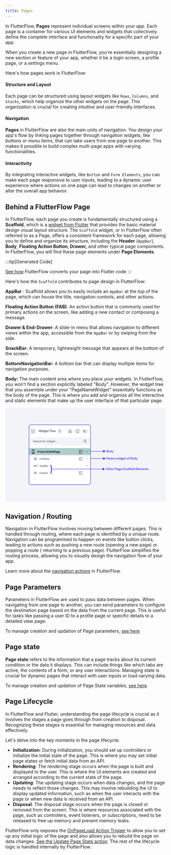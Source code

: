 ```yaml
---
title: Pages
---
```


In FlutterFlow, **Pages** represent individual screens within your app. Each
page is
a container for various UI elements and widgets that collectively define the
complete interface and functionality for a specific part of your app.

When you
create a new page in FlutterFlow, you're essentially designing a new section or
feature of your app, whether it be a login screen, a profile page, or a settings
menu.

Here's how pages work in FlutterFlow:

#### Structure and Layout

Each page can be structured using layout widgets like
`Rows`, `Columns`, and `Stacks`, which help organize the other widgets on the page.
This organization is crucial for creating intuitive and user-friendly
interfaces.

#### Navigation

**Pages** in FlutterFlow are also the main units of navigation. You
design your app's flow by linking pages together through navigation widgets,
like _buttons_ or _menu items_, that can take users from one page to another. This
makes it possible to build complex multi-page apps with varying functionalities.

#### Interactivity

By integrating interactive widgets, like `Button` and `Form
Elements`, you can make each page responsive to user inputs, leading to a dynamic
user experience where actions on one page can lead to changes on another or
alter the overall app behavior.

## Behind a FlutterFlow Page

In FlutterFlow, each page you create is fundamentally structured using a
**Scaffold**, which is
a [widget from Flutter](https://api.flutter.dev/flutter/material/Scaffold-class.html)
that provides the basic material design
visual layout structure. The `Scaffold` widget, or in FlutterFlow often referred to as a Page,
offers a consistent framework for
each page, allowing you to define and organize its structure, including the
**Header** (`AppBar`), **Body**, **Floating Action Button, Drawer,** and other typical page
components. In FlutterFlow, you will find these page elements under **Page
Elements**.

:::tip[Generated Code]

[See how](../generated-code.md) FlutterFlow converts your page into Flutter
code
:::

Here's how the `Scaffold` contributes to page design in FlutterFlow:

**AppBar** : Scaffold allows you to easily include an `AppBar` at the top of the
page,
which can house the title, navigation controls, and other actions.

**Floating Action Button (FAB)**: An action button that is commonly used for
primary actions on the screen, like adding a new contact or composing a message.

**Drawer & End-Drawer**: A slide-in menu that allows navigation to different views within the app,
accessible from the `AppBar` or by swiping from the side.

**SnackBar:** A temporary, lightweight message that appears at the bottom of the screen.

**BottomNavigationBar:** A bottom bar that can display multiple items for navigation purposes.

**Body:** The main content area where you place your widgets. In FlutterFlow,
you
won't find a section explicitly labeled "Body". However, the widget tree that
you assemble under your "PageNameWidget" essentially functions as the body of the
page. This is where you add and organize all the interactive and static elements
that make up the user interface of that particular page.

![body-page.png](..%2Fimgs%2Fbody-page.png)

## Navigation / Routing

Navigation in FlutterFlow involves moving between different pages. This is
handled through routing, where each page is identified by a unique route.
Navigation can be programmed to happen on events like button clicks, leading to
actions such as pushing a new route (opening a new page) or popping a route (
returning to a previous page). FlutterFlow simplifies the routing process,
allowing you to visually design the navigation flow of your app.

Learn more about the [navigation actions](how-tos.md#navigation) in FlutterFlow.

## Page Parameters

Parameters in FlutterFlow are used to pass data between pages. When navigating
from one page to another, you can send parameters to configure the destination
page based on the data from the current page. This is useful for tasks like
passing a user ID to a profile page or specific details to a detailed view page.

To manage creation and updation of Page parameters, [see here](how-tos.md#page-parameters)

## Page state

**Page state** refers to the information that a page tracks about its current
condition or the data it displays. This can include things like which tabs are
active, the contents of a form, or any user interactions. Managing state is
crucial for dynamic pages that interact with user inputs or load varying data.

To manage creation and updation of Page State variables, [see here](how-tos.md#page-state)

## Page Lifecycle

In FlutterFlow and Flutter, understanding the page lifecycle is crucial as it
involves the stages a page goes through from creation to disposal. Recognizing
these stages is essential for managing resources and data effectively.

Let's delve into the key moments in the page lifecycle:

* **Initialization**: During initialization, you should set up
  controllers or initialize the initial state of the page. This is where you may
  set initial page states or fetch initial data from an API.
* **Rendering**: The rendering stage occurs when the page is built and displayed
  to
  the user. This is where the UI elements are created and arranged according to
  the current state of the page.
* **Updating**: The updating stage occurs when data changes, and the page needs
  to
  reflect those changes. This may involve rebuilding the UI to display updated
  information, such as when the user interacts with the page or when new data is
  received from an API.
* **Disposal**: The disposal stage occurs when the page is closed or removed
  from the
  screen. This is where resources associated with the page, such as controllers,
  event listeners, or subscriptions, need to be released to free up memory and
  prevent memory leaks.

FlutterFlow only exposes the [OnPageLoad Action Trigger](how-tos.md#page-action-triggers) to allow
you to set up
any initial logic of the page and also allows you to rebuild the page on data
changes. [See the Update Page State action](how-tos.md#update-page-state-action).
The rest of the lifecycle logic is handled internally by FlutterFlow. 






	
